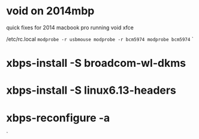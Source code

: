 # void on 2014mbp
 quick fixes for 2014 macbook pro running void xfce


/etc/rc.local
`
modprobe -r usbmouse
modprobe -r bcm5974
modprobe bcm5974
`
`
# xbps-install -S broadcom-wl-dkms
# xbps-install -S linux6.13-headers
# xbps-reconfigure -a
`